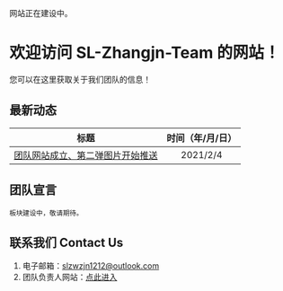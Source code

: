 网站正在建设中。
# 欢迎访问 SL-Zhangjn-Team 的网站！
您可以在这里获取关于我们团队的信息！
## 最新动态
|标题|时间（年/月/日）|
|:---:|:---:|
|[团队网站成立、第二弹图片开始推送](https://sl-zhangjn-team.github.io/article/../../../article/bef20210204.html)|2021/2/4|
## 团队宣言
```
板块建设中，敬请期待。
```
## 联系我们 Contact Us
1. 电子邮箱：[slzwzjn1212@outlook.com](mailto:slzwzjn1212@outlook.com)
2. 团队负责人网站：[点此进入](https://zhang-jianing.gitee.io/)